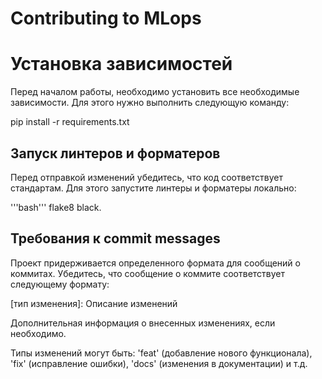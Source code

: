 # Contributing to MLops

# Установка зависимостей

Перед началом работы, необходимо установить все необходимые зависимости. Для этого нужно выполнить следующую команду:

pip install -r requirements.txt

## Запуск линтеров и форматеров

Перед отправкой изменений убедитесь, что код соответствует стандартам. Для этого запустите линтеры и форматеры локально:

'''bash''' flake8 black.

## Требования к commit messages

Проект придерживается определенного формата для сообщений о коммитах. Убедитесь, что сообщение о коммите соответствует следующему формату:

[тип изменения]: Описание изменений

Дополнительная информация о внесенных изменениях, если необходимо.

Типы изменений могут быть: 'feat' (добавление нового функционала), 'fix' (исправление ошибки), 'docs' (изменения в документации) и т.д.